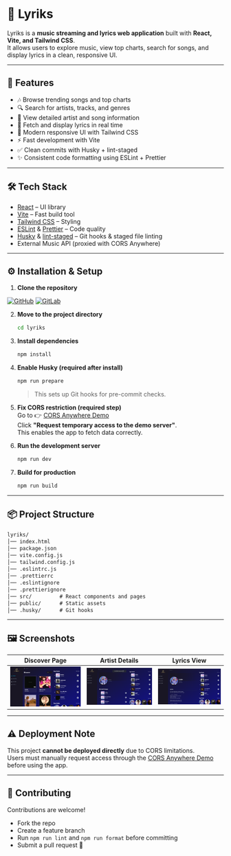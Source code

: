 # 🎵 Lyriks

Lyriks is a **music streaming and lyrics web application** built with **React, Vite, and Tailwind CSS**.  
It allows users to explore music, view top charts, search for songs, and display lyrics in a clean, responsive UI.

---

## 🚀 Features

- 🎶 Browse trending songs and top charts
- 🔍 Search for artists, tracks, and genres
- 📌 View detailed artist and song information
- 📝 Fetch and display lyrics in real time
- 🎨 Modern responsive UI with Tailwind CSS
- ⚡️ Fast development with Vite
- ✅ Clean commits with Husky + lint-staged
- ✨ Consistent code formatting using ESLint + Prettier

---

## 🛠️ Tech Stack

- [React](https://react.dev/) – UI library
- [Vite](https://vitejs.dev/) – Fast build tool
- [Tailwind CSS](https://tailwindcss.com/) – Styling
- [ESLint](https://eslint.org/) & [Prettier](https://prettier.io/) – Code quality
- [Husky](https://typicode.github.io/husky/) & [lint-staged](https://github.com/okonet/lint-staged) – Git hooks & staged file linting
- External Music API (proxied with CORS Anywhere)

---

## ⚙️ Installation & Setup

1. **Clone the repository**

[![GitHub](https://img.shields.io/badge/GitHub-Repository-blue?logo=github)](https://github.com/rimarayya/react-spotify-clone)
[![GitLab](https://img.shields.io/badge/GitLab-Repository-orange?logo=gitlab)](https://gitlab.com/uni.rima.rayya/react-spotify-clone)


2. **Move to the project directory**

   ```bash
   cd lyriks
   ```

3. **Install dependencies**

   ```bash
   npm install
   ```

4. **Enable Husky (required after install)**

   ```bash
   npm run prepare
   ```

   > This sets up Git hooks for pre-commit checks.

5. **Fix CORS restriction (required step)**  
   Go to 👉 [CORS Anywhere Demo](https://cors-anywhere.herokuapp.com/corsdemo)  
   Click **"Request temporary access to the demo server"**.  
   This enables the app to fetch data correctly.

6. **Run the development server**

   ```bash
   npm run dev
   ```

7. **Build for production**

   ```bash
   npm run build
   ```

---

## 📦 Project Structure

```
lyriks/
│── index.html
│── package.json
│── vite.config.js
│── tailwind.config.js
│── .eslintrc.js
│── .prettierrc
│── .eslintignore
│── .prettierignore
│── src/         # React components and pages
│── public/      # Static assets
│── .husky/      # Git hooks
```

---

## 🖼️ Screenshots

| Discover Page                          | Artist Details                        | Lyrics View                           |
| -------------------------------------- | ------------------------------------- | ------------------------------------- |
| ![Discover](src/screenshots/image.png) | ![Artist](src/screenshots/Artist.png) | ![Lyrics](src/screenshots/lyrics.png) |

---

## ⚠️ Deployment Note

This project **cannot be deployed directly** due to CORS limitations.  
Users must manually request access through the [CORS Anywhere Demo](https://cors-anywhere.herokuapp.com/corsdemo) before using the app.

---

## 🤝 Contributing

Contributions are welcome!

- Fork the repo
- Create a feature branch
- Run `npm run lint` and `npm run format` before committing
- Submit a pull request 🚀
